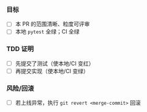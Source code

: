 ### 目标
- [ ] 本 PR 的范围清晰、粒度可评审
- [ ] 本地 `pytest` 全绿；CI 全绿

### TDD 证明
- [ ] 先提交了测试（使本地/CI 变红）
- [ ] 再提交实现（使本地/CI 变绿）

### 风险/回滚
- [ ] 若上线异常，执行 `git revert <merge-commit>` 回滚
